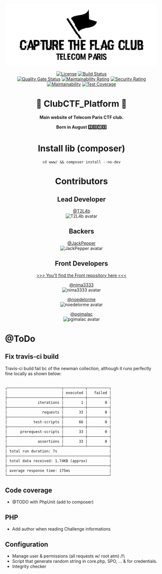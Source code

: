 <div align="center">

<img src="https://raw.githubusercontent.com/T2L4b/TelecomParis_CTF_Club_Platform/master/.github/logo.png" alt="Telecom Paris CTF Club Platform" width="500" />

[![License](https://img.shields.io/badge/license-AGPLv3-blue.svg?style=flat)](https://github.com/T2L4b/TelecomParis_CTF_Club_Platform/blob/master/LICENSE)
[![Build Status](https://travis-ci.org/T2L4b/TelecomParis_CTF_Club_Platform.svg?branch=master)](https://travis-ci.org/T2L4b/TelecomParis_CTF_Club_Platform)  
[![Quality Gate Status](https://sonarcloud.io/api/project_badges/measure?project=T2L4b_TelecomParis_CTF_Club_Platform&metric=alert_status)](https://sonarcloud.io/dashboard?id=T2L4b_TelecomParis_CTF_Club_Platform)
[![Maintainability Rating](https://sonarcloud.io/api/project_badges/measure?project=T2L4b_TelecomParis_CTF_Club_Platform&metric=sqale_rating)](https://sonarcloud.io/dashboard?id=T2L4b_TelecomParis_CTF_Club_Platform)
[![Security Rating](https://sonarcloud.io/api/project_badges/measure?project=T2L4b_TelecomParis_CTF_Club_Platform&metric=security_rating)](https://sonarcloud.io/dashboard?id=T2L4b_TelecomParis_CTF_Club_Platform)  
[![Maintainability](https://api.codeclimate.com/v1/badges/181c9606f1540b8c7810/maintainability)](https://codeclimate.com/github/T2L4b/TelecomParis_CTF_Club_Platform/maintainability)
[![Test Coverage](https://api.codeclimate.com/v1/badges/181c9606f1540b8c7810/test_coverage)](https://codeclimate.com/github/T2L4b/TelecomParis_CTF_Club_Platform/test_coverage)

# :construction: ClubCTF_Platform :construction:

**Main website of Telecom Paris CTF club.**

**Born in August :two::zero::one::nine:** 

# Install lib (composer) 
```
cd www/ && composer install --no-dev
```

# Contributors

## Lead Developer

[@T2L4b](https://github.com/T2L4b)  
<img src="https://avatars2.githubusercontent.com/u/50122584?s=460&v=4" alt="T2L4b avatar" width="75" />  

## Backers

[@JackPepper](https://github.com/JackPepper)  
<img src="https://avatars2.githubusercontent.com/u/24301234?s=460&v=4" alt="JackPepper avatar" width="75" />  

## Front Developers
[>>> You'll find the Front repository here <<<](https://github.com/nima3333/club_ctf_front/)

[@nima3333](https://github.com/nima3333)  
<img src="https://avatars2.githubusercontent.com/u/7372240?s=460&v=4" alt="nima3333 avatar" width="75" />

[@noedelorme](https://github.com/noedelorme)  
<img src="https://avatars3.githubusercontent.com/u/38424932?s=460&v=4" alt="noedelorme avatar" width="75" />  


[@pgimalac](https://github.com/pgimalac)  
<img src="https://avatars3.githubusercontent.com/u/23154723?s=460&v=4" alt="pgimalac avatar" width="75" />  

</div>

# @ToDo

## Fix travis-ci build

Travis-ci build fail bc of the newman collection, although it runs perfectly fine locally as shown below:
```

┌─────────────────────────┬──────────┬──────────┐
│                         │ executed │   failed │
├─────────────────────────┼──────────┼──────────┤
│              iterations │        1 │        0 │
├─────────────────────────┼──────────┼──────────┤
│                requests │       33 │        0 │
├─────────────────────────┼──────────┼──────────┤
│            test-scripts │       66 │        0 │
├─────────────────────────┼──────────┼──────────┤
│      prerequest-scripts │       33 │        0 │
├─────────────────────────┼──────────┼──────────┤
│              assertions │       33 │        0 │
├─────────────────────────┴──────────┴──────────┤
│ total run duration: 7s                        │
├───────────────────────────────────────────────┤
│ total data received: 1.74KB (approx)          │
├───────────────────────────────────────────────┤
│ average response time: 175ms                  │
└───────────────────────────────────────────────┘
```

## Code coverage 
* @TODO with PhpUnit (add to composer)

## PHP
* Add author when reading Challenge informations

## Configuration
* Manage user & permissions (all requests w/ root atm) /!\
* Script that generate random string in core.php, SPO, ... & for credentials.
* Integrity checker

